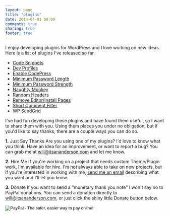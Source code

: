 ```yaml
---
layout: page
title: "plugins"
date: 2014-04-01 00:09
comments: true
sharing: true
footer: true
---
```


I enjoy developing plugins for WordPress and I love working on new ideas. Here is a list of plugins I've released so far.

<ul>
	<li><a href="http://www.itsananderson.com/plugins/code-snippets/">Code Snippets</a></li>
	<li><a href="http://www.itsananderson.com/plugins/dev-profiles/">Dev Profiles</a></li>
	<li><a href="http://www.itsananderson.com/plugins/enable-codepress/">Enable CodePress</a></li>
	<li><a href="/plugins/minimum-password-length/">Minimum Password Length</a></li>
	<li><a href="/plugins/minimum-password-strength/">Minimum Password Strength</a></li>
	<li><a href="http://www.itsananderson.com/plugins/naughty-monkey/">Naughty Monkey</a></li>
	<li><a href="http://www.itsananderson.com/plugins/random-headers/">Random Headers</a></li>
	<li><a href="http://www.itsananderson.com/plugins/remove-editor-and-install-pages/">Remove Editor/Install Pages</a></li>
	<li><a href="/plugins/short-comment-filter/">Short Comment Filter</a></li>
	<li><a href="/plugins/wp-sendgrid/">WP SendGrid</a></li>
</ul>

I've had fun developing these plugins and have found them useful, so I want to share them with you. Using them places you under no obligation, but if you'd like to say thanks, there are a couple ways you can do so.

**1.** Just Say Thanks
Are you using one of my plugins? I'd love to know what you think. Have an idea for an improvement, or want to report a bug? You can grab me at <a href="mailto:will@itsananderson.com">will@itsananderson.com</a> and let me know.

**2.** Hire Me
If you're working on a project that needs custom Theme/Plugin work, I'm available for hire.
I'm not always able to take on new projects, but if you're interested in working with me, <a href="mailto:will@itsananderson.com">send me an email</a> describing what you want and I'll let you know.

**3.** Donate
If you want to send a "monetary thank you note" I won't say no to PayPal donations.
You can send a donation directly to will@itsananderson.com, or just click the shiny little Donate button below.

<form action="https://www.paypal.com/cgi-bin/webscr" method="post"> <input name="cmd" type="hidden" value="_s-xclick" /> <input name="hosted_button_id" type="hidden" value="7081044" /> <input alt="PayPal - The safer, easier way to pay online!" name="submit" src="https://www.paypal.com/en_US/i/btn/btn_donate_SM.gif" type="image" /> <img src="https://www.paypal.com/en_US/i/scr/pixel.gif" border="0" alt="" width="1" height="1" />
</form>
